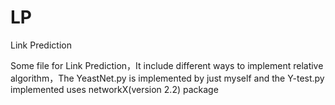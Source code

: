 # LP
Link Prediction  

Some file for Link Prediction，It include different ways to implement relative algorithm，The YeastNet.py is implemented by just myself and the Y-test.py implemented uses networkX(version 2.2) package
